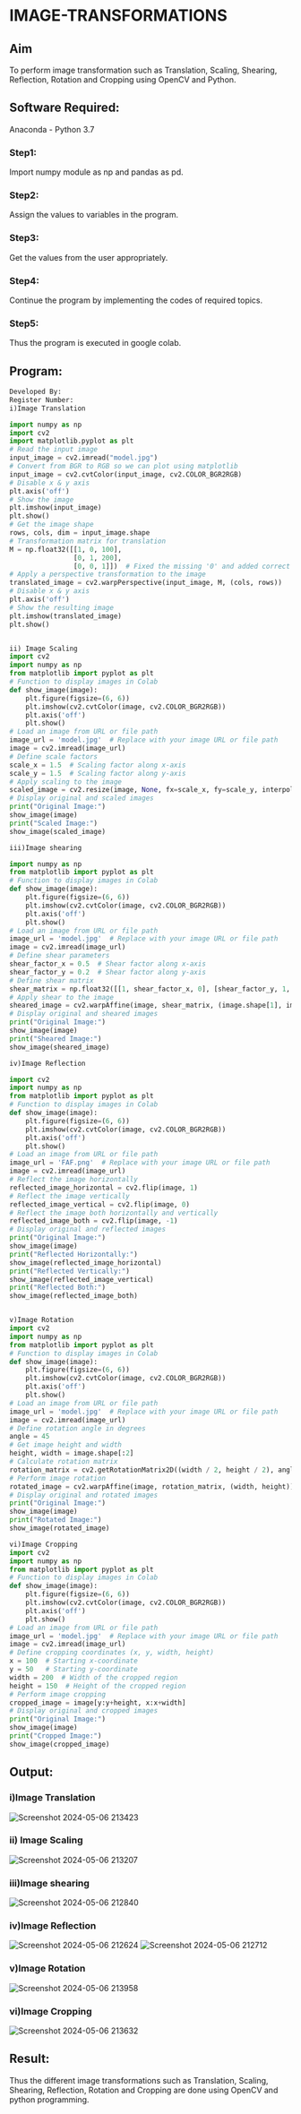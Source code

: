 # IMAGE-TRANSFORMATIONS


## Aim
To perform image transformation such as Translation, Scaling, Shearing, Reflection, Rotation and Cropping using OpenCV and Python.

## Software Required:
Anaconda - Python 3.7
### Step1:
Import numpy module as np and pandas as pd.

### Step2:
Assign the values to variables in the program.

### Step3:
Get the values from the user appropriately.

### Step4:
Continue the program by implementing the codes of required topics.

### Step5:
Thus the program is executed in google colab.

## Program:
```python
Developed By:
Register Number:
i)Image Translation

import numpy as np
import cv2
import matplotlib.pyplot as plt
# Read the input image
input_image = cv2.imread("model.jpg")
# Convert from BGR to RGB so we can plot using matplotlib
input_image = cv2.cvtColor(input_image, cv2.COLOR_BGR2RGB)
# Disable x & y axis
plt.axis('off')
# Show the image
plt.imshow(input_image)
plt.show()
# Get the image shape
rows, cols, dim = input_image.shape
# Transformation matrix for translation
M = np.float32([[1, 0, 100],
                [0, 1, 200],
                [0, 0, 1]])  # Fixed the missing '0' and added correct dimensions
# Apply a perspective transformation to the image
translated_image = cv2.warpPerspective(input_image, M, (cols, rows))
# Disable x & y axis
plt.axis('off')
# Show the resulting image
plt.imshow(translated_image)
plt.show()


ii) Image Scaling
import cv2
import numpy as np
from matplotlib import pyplot as plt
# Function to display images in Colab
def show_image(image):
    plt.figure(figsize=(6, 6))
    plt.imshow(cv2.cvtColor(image, cv2.COLOR_BGR2RGB))
    plt.axis('off')
    plt.show()
# Load an image from URL or file path
image_url = 'model.jpg'  # Replace with your image URL or file path
image = cv2.imread(image_url)
# Define scale factors
scale_x = 1.5  # Scaling factor along x-axis
scale_y = 1.5  # Scaling factor along y-axis
# Apply scaling to the image
scaled_image = cv2.resize(image, None, fx=scale_x, fy=scale_y, interpolation=cv2.INTER_LINEAR)
# Display original and scaled images
print("Original Image:")
show_image(image)
print("Scaled Image:")
show_image(scaled_image)

iii)Image shearing

import numpy as np
from matplotlib import pyplot as plt
# Function to display images in Colab
def show_image(image):
    plt.figure(figsize=(6, 6))
    plt.imshow(cv2.cvtColor(image, cv2.COLOR_BGR2RGB))
    plt.axis('off')
    plt.show()
# Load an image from URL or file path
image_url = 'model.jpg'  # Replace with your image URL or file path
image = cv2.imread(image_url)
# Define shear parameters
shear_factor_x = 0.5  # Shear factor along x-axis
shear_factor_y = 0.2  # Shear factor along y-axis
# Define shear matrix
shear_matrix = np.float32([[1, shear_factor_x, 0], [shear_factor_y, 1, 0]])
# Apply shear to the image
sheared_image = cv2.warpAffine(image, shear_matrix, (image.shape[1], image.shape[0]))
# Display original and sheared images
print("Original Image:")
show_image(image)
print("Sheared Image:")
show_image(sheared_image)

iv)Image Reflection

import cv2
import numpy as np
from matplotlib import pyplot as plt
# Function to display images in Colab
def show_image(image):
    plt.figure(figsize=(6, 6))
    plt.imshow(cv2.cvtColor(image, cv2.COLOR_BGR2RGB))
    plt.axis('off')
    plt.show()
# Load an image from URL or file path
image_url = 'FAF.png'  # Replace with your image URL or file path
image = cv2.imread(image_url)
# Reflect the image horizontally
reflected_image_horizontal = cv2.flip(image, 1)
# Reflect the image vertically
reflected_image_vertical = cv2.flip(image, 0)
# Reflect the image both horizontally and vertically
reflected_image_both = cv2.flip(image, -1)
# Display original and reflected images
print("Original Image:")
show_image(image)
print("Reflected Horizontally:")
show_image(reflected_image_horizontal)
print("Reflected Vertically:")
show_image(reflected_image_vertical)
print("Reflected Both:")
show_image(reflected_image_both)


v)Image Rotation
import cv2
import numpy as np
from matplotlib import pyplot as plt
# Function to display images in Colab
def show_image(image):
    plt.figure(figsize=(6, 6))
    plt.imshow(cv2.cvtColor(image, cv2.COLOR_BGR2RGB))
    plt.axis('off')
    plt.show()
# Load an image from URL or file path
image_url = 'model.jpg'  # Replace with your image URL or file path
image = cv2.imread(image_url)
# Define rotation angle in degrees
angle = 45
# Get image height and width
height, width = image.shape[:2]
# Calculate rotation matrix
rotation_matrix = cv2.getRotationMatrix2D((width / 2, height / 2), angle, 1)
# Perform image rotation
rotated_image = cv2.warpAffine(image, rotation_matrix, (width, height))
# Display original and rotated images
print("Original Image:")
show_image(image)
print("Rotated Image:")
show_image(rotated_image)

vi)Image Cropping
import cv2
import numpy as np
from matplotlib import pyplot as plt
# Function to display images in Colab
def show_image(image):
    plt.figure(figsize=(6, 6))
    plt.imshow(cv2.cvtColor(image, cv2.COLOR_BGR2RGB))
    plt.axis('off')
    plt.show()
# Load an image from URL or file path
image_url = 'model.jpg'  # Replace with your image URL or file path
image = cv2.imread(image_url)
# Define cropping coordinates (x, y, width, height)
x = 100  # Starting x-coordinate
y = 50   # Starting y-coordinate
width = 200  # Width of the cropped region
height = 150  # Height of the cropped region
# Perform image cropping
cropped_image = image[y:y+height, x:x+width]
# Display original and cropped images
print("Original Image:")
show_image(image)
print("Cropped Image:")
show_image(cropped_image)


```

## Output:
### i)Image Translation
![Screenshot 2024-05-06 213423](https://github.com/syedmokthiyar/IMAGE-TRANSFORMATIONS/assets/118787294/f4eb09c9-35f0-4eb1-9e7c-c9e523a0fa10)

### ii) Image Scaling
![Screenshot 2024-05-06 213207](https://github.com/syedmokthiyar/IMAGE-TRANSFORMATIONS/assets/118787294/76fd01ce-7017-4e13-acdb-a3ce0584b0f0)

### iii)Image shearing
![Screenshot 2024-05-06 212840](https://github.com/syedmokthiyar/IMAGE-TRANSFORMATIONS/assets/118787294/6f4ef983-6ff9-470f-a0dd-9c07dae28a73)

### iv)Image Reflection
![Screenshot 2024-05-06 212624](https://github.com/syedmokthiyar/IMAGE-TRANSFORMATIONS/assets/118787294/ff6ab6e5-fffc-4935-81b3-ab3d8a4b8675)
![Screenshot 2024-05-06 212712](https://github.com/syedmokthiyar/IMAGE-TRANSFORMATIONS/assets/118787294/0c81de21-dabd-4121-aec8-c007e5ebe757)

### v)Image Rotation
![Screenshot 2024-05-06 213958](https://github.com/syedmokthiyar/IMAGE-TRANSFORMATIONS/assets/118787294/823dd091-d038-4fbe-9daf-de549d44c06e)

### vi)Image Cropping
![Screenshot 2024-05-06 213632](https://github.com/syedmokthiyar/IMAGE-TRANSFORMATIONS/assets/118787294/c6366812-104d-4ba4-912b-864474b083b0)

## Result: 

Thus the different image transformations such as Translation, Scaling, Shearing, Reflection, Rotation and Cropping are done using OpenCV and python programming.
